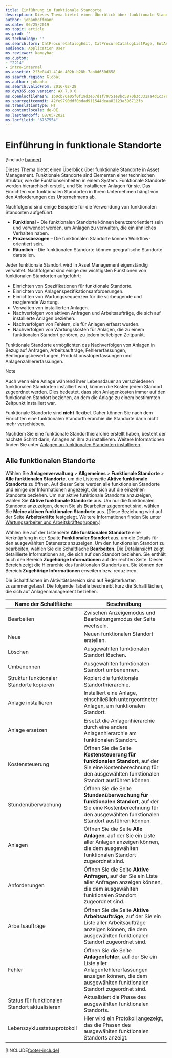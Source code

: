 ```yaml
---
title: Einführung in funktionale Standorte
description: Dieses Thema bietet einen Überblick über funktionale Standorte in Asset Management.
author: johanhoffmann
ms.date: 06/25/2019
ms.topic: article
ms.prod: ''
ms.technology: ''
ms.search.form: CatProcureCatalogEdit, CatProcureCatalogListPage, EntAssetFunctionalLocationEditSubLocations, EntAssetFunctionalLocationLookup, EntAssetFunctionalLocationRename, EntAssetFunctionalLocation
audience: Application User
ms.reviewer: kamaybac
ms.custom:
- "2214"
- intro-internal
ms.assetid: 2f3e0441-414d-402b-b28b-7ab0d650d658
ms.search.region: Global
ms.author: johanho
ms.search.validFrom: 2016-02-28
ms.dyn365.ops.version: AX 7.0.0
ms.openlocfilehash: 1b0cb76a05f0f19d3e57d1f79751e8bc5870b3c331aa4d1c37ec8dfde0a3c6d5
ms.sourcegitcommit: 42fe9790ddf0bdad911544deaa82123a396712fb
ms.translationtype: HT
ms.contentlocale: de-DE
ms.lasthandoff: 08/05/2021
ms.locfileid: "6767554"
---
```

# <a name="introduction-to-functional-locations"></a>Einführung in funktionale Standorte

[!include [banner](../../includes/banner.md)]

 

Dieses Thema bietet einen Überblick über funktionale Standorte in Asset Management. Funktionale Standorte sind Elementen einer technischen Struktur, wie die Funktionseinheiten in einem System. Funktionale Standorte werden hierarchisch erstellt, und Sie installieren Anlagen für sie. Das Einrichten von funktionalen Standorten in Ihrem Unternehmen hängt von den Anforderungen des Unternehmens ab.

Nachfolgend sind einige Beispiele für die Verwendung von funktionalen Standorten aufgeführt:

- **Funktional** – Die funktionalen Standorte können benutzerorientiert sein und verwendet werden, um Anlagen zu verwalten, die ein ähnliches Verhalten haben.
- **Prozessbezogen** – Die funktionalen Standorte können Workflow-orientiert sein.
- **Räumlich** – Die funktionalen Standorte können geografische Standorte darstellen.

Jeder funktionale Standort wird in Asset Management eigenständig verwaltet. Nachfolgend sind einige der wichtigsten Funktionen von funktionalen Standorten aufgeführt:

- Einrichten von Spezifikationen für funktionale Standorte.
- Einrichten von Anlagenspezifikationsanforderungen.
- Einrichten von Wartungssequenzen für die vorbeugende und reagierende Wartung.
- Verwalten von installierten Anlagen.
- Nachverfolgen von aktiven Anfragen und Arbeitsaufträge, die sich auf installierte Anlagen beziehen.
- Nachverfolgen von Fehlern, die für Anlagen erfasst wurden.
- Nachverfolgen von Wartungskosten für Anlagen, die zu einem funktionalen Standort gehören, zu jedem beliebigen Zeitpunkt.

Funktionale Standorte ermöglichten das Nachverfolgen von Anlagen in Bezug auf Anfragen, Arbeitsaufträge, Fehlererfassungen, Bedingungsbewertungen, Produktionsstoperfassungen und Anlagenzählererfassungen.

> [!NOTE]
> Auch wenn eine Anlage während ihrer Lebensdauer an verschiedenen funktionalen Standorten installiert wird, können die Kosten jedem Standort zugeordnet werden. Dies bedeutet, dass sich Anlagenkosten immer auf den funktionalen Standort beziehen, an dem die Anlage zu einem bestimmten Zeitpunkt installiert war.

Funktionale Standorte sind **nicht** flexibel. Daher können Sie nach dem Einrichten eine funktionalen Standorthierarchie die Standorte darin nicht mehr verschieben. 

Nachdem Sie eine funktionale Standorthierarchie erstellt haben, besteht der nächste Schritt darin, Anlagen an ihm zu installieren. Weitere Informationen finden Sie unter [Anlagen an funktionalen Standorten installieren](../functional-locations/install-objects-on-functional-locations.md).

## <a name="all-functional-locations"></a>Alle funktionalen Standorte

Wählen Sie **Anlagenverwaltung** \> **Allgemeines** \> **Funktionale Standorte** \> **Alle funktionalen Standorte**, um die Listenseite **Aktive funktionale Standorte** zu öffnen. Auf dieser Seite werden alle funktionalen Standorte und einige der Informationen angezeigt, die sich auf die einzelnen Standorte beziehen. Um nur aktive funktionale Standorte anzuzeigen, wählen Sie **Aktive funktionale Standorte** aus. Um nur die funktionalen Standorte anzuzeigen, denen Sie als Bearbeiter zugeordnet sind, wählen Sie **Meine aktiven funktionalen Standorte** aus. (Diese Beziehung wird auf der Seite **Arbeitskräfte** festgelegt. Weitere Informationen finden Sie unter [Wartungsarbeiter und Arbeitskräftegruppen](../setup-for-objects/workers-and-worker-groups.md).)

Wählen Sie auf der Listenseite **Alle funktionalen Standorte** eine Verknüpfung in der Spalte **Funktionaler Standort** aus, um die Details für den ausgewählten Datensatz anzuzeigen. Um den funktionalen Standort zu bearbeiten, wählen Sie die Schaltfläche **Bearbeiten**. Die Detailansicht zeigt detaillierte Informationen an, die sich auf den Standort beziehen. Sie enthält auch den Bereich **Zugehörige Informationen** auf der rechten Seite. Dieser Bereich zeigt die Hierarchie des funktionalen Standorts an. Sie können den Bereich **Zugehörige Informationen** erweitern bzw. reduzieren.

Die Schaltflächen im Aktivitätsbereich sind auf Registerkarten zusammengefasst. Die folgende Tabelle beschreibt kurz die Schaltflächen, die sich auf Anlagenmanagement beziehen.

| Name der Schaltfläche                         | Beschreibung                                                                                                                                  |
|-------------------------------------|----------------------------------------------------------------------------------------------------------------------------------------------|
| Bearbeiten                                | Zwischen Anzeigemodus und Bearbeitungsmodus der Seite wechseln.                                                                                         |
| Neue                                 | Neuen funktionalen Standort erstellen.                                                                                                            |
| Löschen                              | Ausgewählten funktionalen Standort löschen.                                                                                                     |
| Umbenennen                              | Ausgewählten funktionalen Standort umbenennen.                                                                                                     |
| Struktur funktionaler Standorte kopieren  | Kopiert die funktionale Standorthierarchie.                                                                                                      |
| Anlage installieren                       | Installiert eine Anlage, einschließlich untergeordneter Anlagen, am funktionalen Standort.                                                                        |
| Anlage ersetzen                       | Ersetzt die Anlagenhierarchie durch eine andere Anlagenhierarchie am funktionalen Standort.                                                         |
| Kostensteuerung                        | Öffnen Sie die Seite **Kostensteuerung für funktionalen Standort**, auf der Sie eine Kostenberechnung für den ausgewählten funktionalen Standort ausführen können.                |
| Stundenüberwachung                        | Öffnen Sie die Seite **Stundenüberwachung für funktionalen Standort**, auf der Sie eine Kostenberechnung für den ausgewählten funktionalen Standort ausführen können.                |
| Anlagen                              | Öffnen Sie die Seite **Alle Anlagen**, auf der Sie ein Liste aller Anlagen anzeigen können, die dem ausgewählten funktionalen Standort zugeordnet sind.                      |
| Anforderungen                            | Öffnen Sie die Seite **Aktive Anfragen**, auf der Sie ein Liste aller Anfragen anzeigen können, die dem ausgewählten funktionalen Standort zugeordnet sind.               |
| Arbeitsaufträge                         | Öffnen Sie die Seite **Aktive Arbeitsaufträge**, auf der Sie ein Liste aller Arbeitsaufträge anzeigen können, die dem ausgewählten funktionalen Standort zugeordnet sind.         |
| Fehler                              | Öffnen Sie die Seite **Anlagenfehler**, auf der Sie ein Liste aller Anlagenfehlererfassungen anzeigen können, die dem ausgewählten funktionalen Standort zugeordnet sind. |
| Status für funktionalen Standort aktualisieren    | Aktualisiert die Phase des ausgewählten funktionalen Standorts.                                                                                        |
| Lebenszyklusstatusprotokoll                 | Hier wird ein Protokoll angezeigt, das die Phasen des ausgewählten funktionalen Standorts anzeigt.                                                                        |


[!INCLUDE[footer-include](../../../includes/footer-banner.md)]